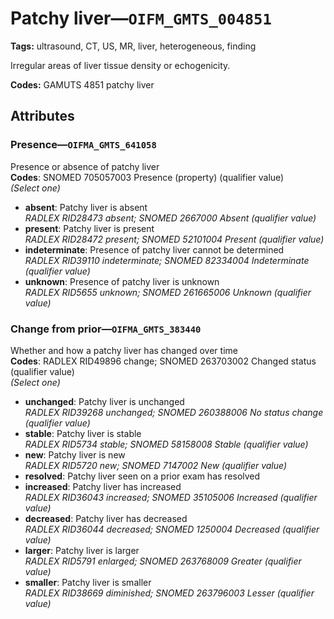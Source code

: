 # Patchy liver—`OIFM_GMTS_004851`

**Tags:** ultrasound, CT, US, MR, liver, heterogeneous, finding

Irregular areas of liver tissue density or echogenicity.

**Codes:** GAMUTS 4851 patchy liver

## Attributes

### Presence—`OIFMA_GMTS_641058`

Presence or absence of patchy liver  
**Codes**: SNOMED 705057003 Presence (property) (qualifier value)  
*(Select one)*

- **absent**: Patchy liver is absent  
_RADLEX RID28473 absent; SNOMED 2667000 Absent (qualifier value)_
- **present**: Patchy liver is present  
_RADLEX RID28472 present; SNOMED 52101004 Present (qualifier value)_
- **indeterminate**: Presence of patchy liver cannot be determined  
_RADLEX RID39110 indeterminate; SNOMED 82334004 Indeterminate (qualifier value)_
- **unknown**: Presence of patchy liver is unknown  
_RADLEX RID5655 unknown; SNOMED 261665006 Unknown (qualifier value)_

### Change from prior—`OIFMA_GMTS_383440`

Whether and how a patchy liver has changed over time  
**Codes**: RADLEX RID49896 change; SNOMED 263703002 Changed status (qualifier value)  
*(Select one)*

- **unchanged**: Patchy liver is unchanged  
_RADLEX RID39268 unchanged; SNOMED 260388006 No status change (qualifier value)_
- **stable**: Patchy liver is stable  
_RADLEX RID5734 stable; SNOMED 58158008 Stable (qualifier value)_
- **new**: Patchy liver is new  
_RADLEX RID5720 new; SNOMED 7147002 New (qualifier value)_
- **resolved**: Patchy liver seen on a prior exam has resolved  
- **increased**: Patchy liver has increased  
_RADLEX RID36043 increased; SNOMED 35105006 Increased (qualifier value)_
- **decreased**: Patchy liver has decreased  
_RADLEX RID36044 decreased; SNOMED 1250004 Decreased (qualifier value)_
- **larger**: Patchy liver is larger  
_RADLEX RID5791 enlarged; SNOMED 263768009 Greater (qualifier value)_
- **smaller**: Patchy liver is smaller  
_RADLEX RID38669 diminished; SNOMED 263796003 Lesser (qualifier value)_